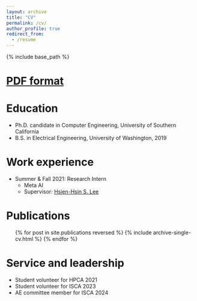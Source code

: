 ```yaml
---
layout: archive
title: "CV"
permalink: /cv/
author_profile: true
redirect_from:
  - /resume
---
```


{% include base_path %}

[PDF format](/files/Yongqin_Wang_CV.docx.pdf)
======

Education
======
* Ph.D. candidate in Computer Engineering, University of Southern California
* B.S. in Electrical Engineering, University of Washington, 2019

Work experience
======
* Summer & Fall 2021: Research Intern
  * Meta AI
  * Supervisor: [Hsien-Hsin S. Lee](https://hsienhsinlee.github.io/)


Publications
======
  <ul>{% for post in site.publications reversed %}
    {% include archive-single-cv.html %}
  {% endfor %}</ul>
  

<!-- Teaching
======
  <ul>{% for post in site.teaching %}
    {% include archive-single-cv.html %}
  {% endfor %}</ul>
   -->

Service and leadership
======
* Student volunteer for HPCA 2021
* Student volunteer for ISCA 2023
* AE committee member for ISCA 2024

